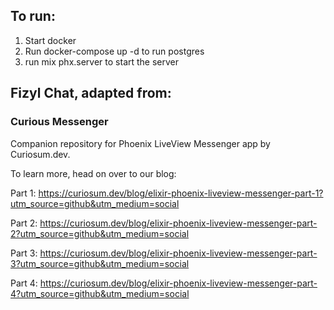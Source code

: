 ## To run: 
1. Start docker
2. Run docker-compose up -d to run postgres
3. run mix phx.server to start the server

## Fizyl Chat, adapted from:



### Curious Messenger

Companion repository for Phoenix LiveView Messenger app by Curiosum.dev.

To learn more, head on over to our blog:

Part 1: https://curiosum.dev/blog/elixir-phoenix-liveview-messenger-part-1?utm_source=github&utm_medium=social

Part 2: https://curiosum.dev/blog/elixir-phoenix-liveview-messenger-part-2?utm_source=github&utm_medium=social

Part 3: https://curiosum.dev/blog/elixir-phoenix-liveview-messenger-part-3?utm_source=github&utm_medium=social

Part 4: https://curiosum.dev/blog/elixir-phoenix-liveview-messenger-part-4?utm_source=github&utm_medium=social
